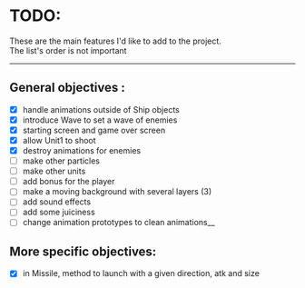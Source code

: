 # TODO:
These are the main features I'd like to add to the project.  
The list's order is not important  

-------------------------------------------------------------
## General objectives :

- [x] handle animations outside of Ship objects  
- [x] introduce Wave to set a wave of enemies  
- [x] starting screen and game over screen  
- [x] allow Unit1 to shoot  
- [x] destroy animations for enemies  
- [ ] make other particles
- [ ] make other units  
- [ ] add bonus for the player  
- [ ] make a moving background with several layers (3)  
- [ ] add sound effects  
- [ ] add some juiciness  
- [ ] change animation prototypes to clean animations__

## More specific objectives:

- [x] in Missile, method to launch with a given direction, atk and size
